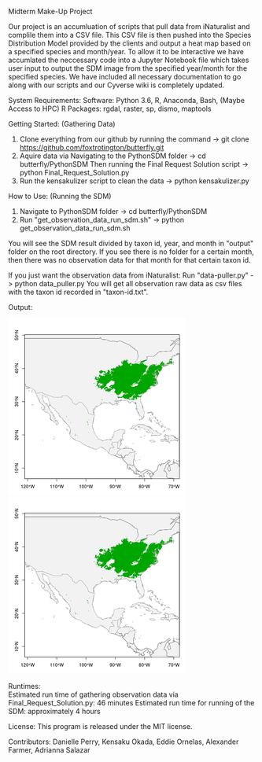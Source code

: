 Midterm Make-Up Project

Our project is an accumluation of scripts that pull data from iNaturalist and complile them into a CSV file. This CSV file is then pushed into the Species Distribution Model provided by the clients and output a heat map based on a specified species and month/year. To allow it to be interactive we have accumlated the neccessary code into a Jupyter Notebook file which takes user input to output the SDM image from the specified year/month for the specified species. We have included all necessary documentation to go along with our scripts and our Cyverse wiki is completely updated.

System Requirements: Software: Python 3.6, R, Anaconda, Bash, (Maybe Access to HPC) R Packages: rgdal, raster, sp, dismo, maptools

Getting Started: (Gathering Data)

1. Clone everything from our github by running the command
   -> git clone https://github.com/foxtrotington/butterfly.git
2. Aquire data via
    Navigating to the PythonSDM folder -> cd butterfly/PythonSDM
    Then running the Final Request Solution script -> python Final_Request_Solution.py
3. Run the kensakulizer script to clean the data
    -> python kensakulizer.py

How to Use: (Running the SDM)
1. Navigate to PythonSDM folder
    -> cd butterfly/PythonSDM
2. Run "get_observation_data_run_sdm.sh" 
    -> python get_observation_data_run_sdm.sh

You will see the SDM result divided by taxon id, year, and month in "output" folder on the root directory. If you see there is no folder for a certain month, then there was no observation data for that month for that certain taxon id.

If you just want the observation data from iNaturalist:
    Run "data-puller.py" -> python data_puller.py
You will get all observation raw data as csv files with the taxon id recorded in "taxon-id.txt".

Output:

![alt text](https://github.com/foxtrotington/butterfly/blob/master/52773-prediction_360.png) ![alt text](https://github.com/foxtrotington/butterfly/blob/master/52773-prediction_360%20(1).png)


Runtimes:  
Estimated run time of gathering observation data via Final_Request_Solution.py: 46 minutes
Estimated run time for running of the SDM: approximately 4 hours


License: This program is released under the MIT license.

Contributors: Danielle Perry, Kensaku Okada, Eddie Ornelas, Alexander Farmer, Adrianna Salazar


